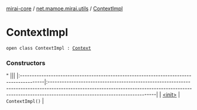 [mirai-core](../../index.md) / [net.mamoe.mirai.utils](../index.md) / [ContextImpl](./index.md)

# ContextImpl

`open class ContextImpl : `[`Context`](../-context/index.md)

### Constructors

"
                                    |||
                                    |:----------------------------------------------------------------------------------------|:---------------------------------------------------------------------------------------------------------------------------------------------------------------------------------------------------------|
                                    | [&lt;init&gt;](-init-.md) | `ContextImpl()` |

